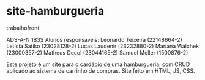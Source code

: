 # site-hamburgueria
trabalhofront

ADS-A-N 1B3S Alunos responsáveis: Leonardo Teixeira (22148664-2) Letícia Satiko (23028128-2) Lucas Laudenir (23232880-2) Mariana Walchek (23000357-2) Matheus Decol (23044165-2) Samuel Meller (1500876-2)

Este projeto é um site para o cardápio de uma hamburgueria, com CRUD aplicado ao sistema de carrinho de compras. Site feito em HTML, JS, CSS.
